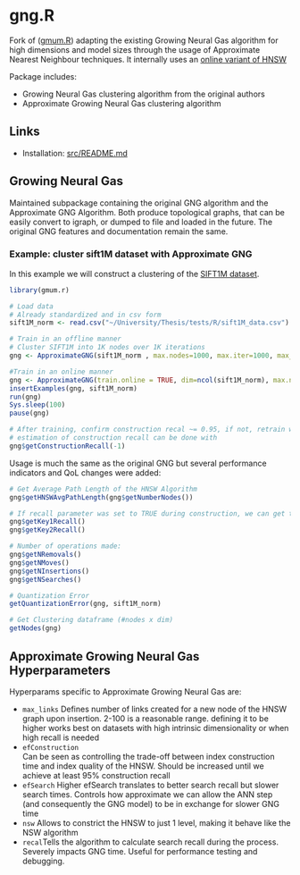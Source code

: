 # gng.R

Fork of (<a href="https://github.com/gmum/gmum.r">gmum.R</a>) adapting the existing Growing Neural Gas algorithm for high dimensions and model sizes through the usage of Approximate Nearest Neighbour techniques. It internally uses an <a href="https://github.com/andrusha97/online-hnsw">online variant of HNSW</a>

Package includes:
* Growing Neural Gas clustering algorithm from the original authors
* Approximate Growing Neural Gas clustering algorithm

## Links
* Installation: [src/README.md](src/README.md)

## Growing Neural Gas

Maintained subpackage containing the original GNG algorithm and the Approximate GNG Algorithm. Both produce topological graphs, that can be easily convert to igraph, or dumped to file and loaded in the future. The original GNG features and documentation remain the same.


### Example: cluster sift1M dataset with Approximate GNG

In this example we will construct a clustering of the <a href="http://corpus-texmex.irisa.fr/">SIFT1M dataset</a>. 
```R
library(gmum.r)

# Load data
# Already standardized and in csv form
sift1M_norm <- read.csv("~/University/Thesis/tests/R/sift1M_data.csv")

# Train in an offline manner
# Cluster SIFT1M into 1K nodes over 1K iterations
gng <- ApproximateGNG(sift1M_norm , max.nodes=1000, max.iter=1000, max_links = 16, efSearch = 16, efConstruction = 32)

#Train in an online manner
gng <- ApproximateGNG(train.online = TRUE, dim=ncol(sift1M_norm), max.nodes=1000, max_links = 16, efSearch = 16, efConstruction = 32)
insertExamples(gng, sift1M_norm)
run(gng)
Sys.sleep(100)
pause(gng)

# After training, confirm construction recal ~= 0.95, if not, retrain with greater efConstruction parameter
# estimation of construction recall can be done with
gng$getConstructionRecall(-1)
```

Usage is much the same as the original GNG but several performance indicators and QoL changes were added:
```R
# Get Average Path Length of the HNSW Algorithm
gng$getHNSWAvgPathLength(gng$getNumberNodes())

# If recall parameter was set to TRUE during construction, we can get the 2NN search recall with
gng$getKey1Recall()
gng$getKey2Recall()

# Number of operations made:
gng$getNRemovals()
gng$getNMoves()
gng$getNInsertions()
gng$getNSearches()

# Quantization Error
getQuantizationError(gng, sift1M_norm)

# Get Clustering dataframe (#nodes x dim)
getNodes(gng)
```

## Approximate Growing Neural Gas Hyperparameters
Hyperparams specific to Approximate Growing Neural Gas are:
* `max_links` Defines number of links created for a new node of the HNSW graph upon insertion. 2-100 is a reasonable range. defining it to be higher works best on datasets with high intrinsic dimensionality or when high recall is needed
* `efConstruction` 	
Can be seen as controlling the trade-off between index construction time and index quality of the HNSW. Should be increased until we achieve at least 95% construction recall
* `efSearch` Higher efSearch translates to better search recall but slower search times. Controls how approximate we can allow the ANN step (and consequently the GNG model) to be in exchange for slower GNG time
* `nsw` Allows to constrict the HNSW to just 1 level, making it behave like the NSW algorithm
* `recal`Tells the algorithm to calculate search recall during the process. Severely impacts GNG time. Useful for performance testing and debugging.
